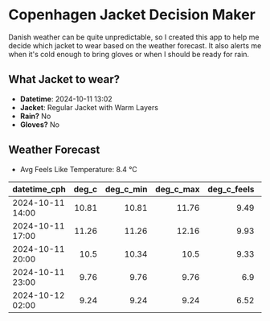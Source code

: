 
# Copenhagen Jacket Decision Maker

Danish weather can be quite unpredictable, so I created this app to help me decide which jacket to wear based on the weather forecast. 
It also alerts me when it's cold enough to bring gloves or when I should be ready for rain.

## What Jacket to wear?

- **Datetime**: 2024-10-11 13:02
- **Jacket**: Regular Jacket with Warm Layers
- **Rain?** No
- **Gloves?** No

## Weather Forecast
- Avg Feels Like Temperature: 8.4 °C

| datetime_cph     |   deg_c |   deg_c_min |   deg_c_max |   deg_c_feels | weather   | wind   | rain   |
|:-----------------|--------:|------------:|------------:|--------------:|:----------|:-------|:-------|
| 2024-10-11 14:00 |   10.81 |       10.81 |       11.76 |          9.49 | Clouds    | High   | None   |
| 2024-10-11 17:00 |   11.26 |       11.26 |       12.16 |          9.93 | Clouds    | High   | None   |
| 2024-10-11 20:00 |   10.5  |       10.34 |       10.5  |          9.33 | Clouds    | High   | None   |
| 2024-10-11 23:00 |    9.76 |        9.76 |        9.76 |          6.9  | Clouds    | High   | None   |
| 2024-10-12 02:00 |    9.24 |        9.24 |        9.24 |          6.52 | Clouds    | High   | None   |
        